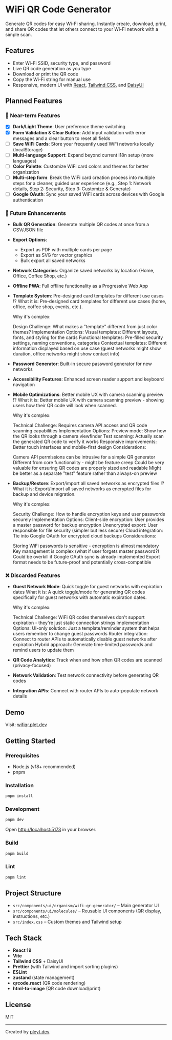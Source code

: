 # WiFi QR Code Generator

Generate QR codes for easy Wi-Fi sharing. Instantly create, download, print, and share QR codes that let others connect to your Wi-Fi network with a simple scan.

## Features

- Enter Wi-Fi SSID, security type, and password
- Live QR code generation as you type
- Download or print the QR code
- Copy the Wi-Fi string for manual use
- Responsive, modern UI with [React](https://react.dev), [Tailwind CSS](https://tailwindcss.com/), and [DaisyUI](https://daisyui.com/)

## Planned Features

### 🎯 Near-term Features

- [x] **Dark/Light Theme**: User preference theme switching
- [x] **Form Validation & Clear Button**: Add input validation with error messages and a clear button to reset all fields
- [ ] **Save WiFi Cards**: Store your frequently used WiFi networks locally (localStorage)
- [ ] **Multi-language Support**: Expand beyond current i18n setup (more languages)
- [ ] **Color Palette**: Customize WiFi card colors and themes for better organization
- [ ] **Multi-step form**: Break the WiFi card creation process into multiple steps for a cleaner, guided user experience (e.g., Step 1: Network details, Step 2: Security, Step 3: Customize & Generate)
- [ ] **Google OAuth**: Sync your saved WiFi cards across devices with Google authentication

### 🚀 Future Enhancements

- **Bulk QR Generation**: Generate multiple QR codes at once from a CSV/JSON file
- **Export Options**:

    - Export as PDF with multiple cards per page
    - Export as SVG for vector graphics
    - Bulk export all saved networks

- **Network Categories**: Organize saved networks by location (Home, Office, Coffee Shop, etc.)
- **Offline PWA**: Full offline functionality as a Progressive Web App
- **Template System**: Pre-designed card templates for different use cases ⁉️
  What it is: Pre-designed card templates for different use cases (home, office, coffee shop, events, etc.).

    Why it's complex:

    Design Challenge: What makes a "template" different from just color themes?
    Implementation Options:
    Visual templates: Different layouts, fonts, and styling for the cards
    Functional templates: Pre-filled security settings, naming conventions, categories
    Contextual templates: Different information displayed based on use case (guest networks might show duration, office networks might show contact info)

- **Password Generator**: Built-in secure password generator for new networks
- **Accessibility Features**: Enhanced screen reader support and keyboard navigation
- **Mobile Optimizations**: Better mobile UX with camera scanning preview ⁉️
  What it is: Better mobile UX with camera scanning preview - showing users how their QR code will look when scanned.

    Why it's complex:

    Technical Challenge: Requires camera API access and QR code scanning capabilities
    Implementation Options:
    Preview mode: Show how the QR looks through a camera viewfinder
    Test scanning: Actually scan the generated QR code to verify it works
    Responsive improvements: Better touch interfaces and mobile-first design
    Considerations:

    Camera API permissions can be intrusive for a simple QR generator
    Different from core functionality - might be feature creep
    Could be very valuable for ensuring QR codes are properly sized and readable
    Might be better as a separate "test" feature rather than always-on preview

- **Backup/Restore**: Export/import all saved networks as encrypted files ⁉️
  What it is: Export/import all saved networks as encrypted files for backup and device migration.

    Why it's complex:

    Security Challenge: How to handle encryption keys and user passwords securely
    Implementation Options:
    Client-side encryption: User provides a master password for backup encryption
    Unencrypted export: User responsible for file security (simpler but less secure)
    Cloud integration: Tie into Google OAuth for encrypted cloud backups
    Considerations:

    Storing WiFi passwords is sensitive - encryption is almost mandatory
    Key management is complex (what if user forgets master password?)
    Could be overkill if Google OAuth sync is already implemented
    Export format needs to be future-proof and potentially cross-compatible

### ❌ Discarded Features

- **Guest Network Mode**: Quick toggle for guest networks with expiration dates
  What it is: A quick toggle/mode for generating QR codes specifically for guest networks with automatic expiration dates.

    Why it's complex:

    Technical Challenge: WiFi QR codes themselves don't support expiration - they're just static connection strings
    Implementation Options:
    UI-only solution: Just a template/reminder system that helps users remember to change guest passwords
    Router integration: Connect to router APIs to automatically disable guest networks after expiration
    Hybrid approach: Generate time-limited passwords and remind users to update them

- **QR Code Analytics**: Track when and how often QR codes are scanned (privacy-focused)
- **Network Validation**: Test network connectivity before generating QR codes
- **Integration APIs**: Connect with router APIs to auto-populate network details

## Demo

Visit: [wifiqr.plet.dev](https://wifiqr.plet.dev)

## Getting Started

### Prerequisites

- Node.js (v18+ recommended)
- pnpm

### Installation

```bash
pnpm install
```

### Development

```bash
pnpm dev
```

Open [http://localhost:5173](http://localhost:5173) in your browser.

### Build

```bash
pnpm build
```

### Lint

```bash
pnpm lint
```

## Project Structure

- `src/components/ui/organism/wifi-qr-generator/` – Main generator UI
- `src/components/ui/molecules/` – Reusable UI components (QR display, instructions, etc.)
- `src/index.css` – Custom themes and Tailwind setup

## Tech Stack

- **React 19**
- **Vite**
- **Tailwind CSS** + DaisyUI
- **Prettier** (with Tailwind and import sorting plugins)
- **ESLint**
- **zustand** (state management)
- **qrcode.react** (QR code rendering)
- **html-to-image** (QR code download/print)

## License

MIT

---

Created by [pleyt.dev](https://pleyt.dev)
